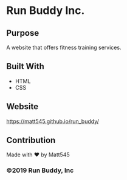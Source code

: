 # Run Buddy Inc.

## Purpose
A website that offers fitness training services.

## Built With
* HTML
* CSS

## Website
https://matt545.github.io/run_buddy/

## Contribution
Made with ❤️ by Matt545

### ©️2019 Run Buddy, Inc 
